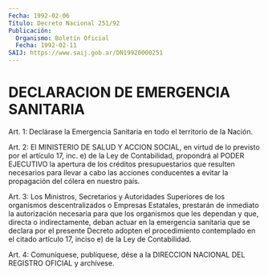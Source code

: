 ```yaml
---
Fecha: 1992-02-06
Título: Decreto Nacional 251/92
Publicación:
  Organismo: Boletín Oficial
  Fecha: 1992-02-11
SAIJ: https://www.saij.gob.ar/DN19920000251
---
```

# DECLARACION DE EMERGENCIA SANITARIA

<a id="1"></a>
Art. 1: Declárase la Emergencia Sanitaria en todo el territorio de la Nación.

<a id="2"></a>
Art. 2: El MINISTERIO DE SALUD Y ACCION SOCIAL, en virtud de lo previsto  por  el  artículo  17, inc. e) de la Ley de Contabilidad, propondrá  al  PODER  EJECUTIVO  la    apertura   de  los  créditos presupuestarios  que  resulten necesarios para llevar  a  cabo  las acciones conducentes a  evitar la propagación del cólera en nuestro país.

<a id="3"></a>
Art. 3: Los Ministros, Secretarios y Autoridades Superiores de los organismos  descentralizados o Empresas Estatales, prestarán de inmediato la autorización  necesaria  para  que  los organismos que les dependan y que, directa o indirectamente, deban  actuar  en  la emergencia  sanitaria  que  se  declara  por  el  presente  Decreto adopten  el  procedimiento  contemplado  en  el citado artículo 17, inciso e) de la Ley de Contabilidad.

<a id="4"></a>
Art.  4: Comuníquese, publíquese, dése a la DIRECCION NACIONAL DEL REGISTRO OFICIAL y archívese.